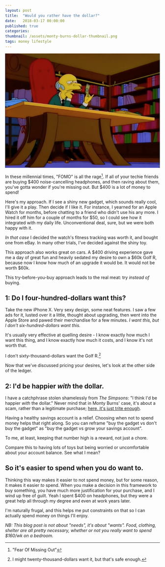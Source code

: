 ```yaml
---
layout: post
title:	"Would you rather have the dollar?"
date:	2018-03-17 00:00:00
published: true
categories:
thumbnail: /assets/monty-burns-dollar-thumbnail.png
tags: money lifestyle
---
```


![Screenshot of Monty Burns looking at a dollar bill.](/assets/monty-burns-dollar.png)

In these millennial times, "FOMO" is all the rage[^2]. If all of your techie friends are buying $400 noise-cancelling headphones, and then raving about them, you've gotta wonder if you're missing out. But $400 is a lot of money to spend!

[^2]: "Fear Of Missing Out"

Here's my approach. If I see a shiny new gadget, which sounds really cool, I'll give it a play. Then decide if I like it. For instance, I yearned for an Apple Watch for months, before chatting to a friend who didn't use his any more. I hired it off him for a couple of months for $50, so I could see how it integrated with my daily life. Unconventional deal, sure, but we were both happy with it.

_In that case_ I decided the watch's fitness tracking was worth it, and bought one from eBay. In many other trials, I've decided against the shiny toy.

This approach also works great on cars. A $400 driving experience gave me a day of great fun and heavily sedated my desire to own a $60k Golf R, because now I know how much of an upgrade it would be. It would not be worth $60k.

This try-before-you-buy approach leads to the real meat: try *instead of* buying.

## 1: Do I four-hundred-dollars want this?

Take the new iPhone X. Very sexy design, some neat features. I saw a few ads for it, lusted over it a little, thought about upgrading, then went into the Apple Store and pawed their merchandise for a few minutes. _I want this, but I don't six-hundred-dollars want this._

It's usually very effective at quelling desire - I know exactly how much I want this thing, and I know exactly how much it costs, and I know it's not worth that.

I don't sixty-thousand-dollars want the Golf R.[^1]

[^1]: I might twenty-thousand-dollars want it, but that's safe enough.

Now that we've discussed pricing your desires, let's look at the other side of the ledger.


## 2: I'd be happier _with_ the dollar.

I have a catchphrase stolen shamelessly from _The Simpsons_: "I think I'd be happier _with_ the dollar." Never mind that in Monty Burns' case, it's about a scam, rather than a legitimate purchase; [here, it's just trite enough](https://www.youtube.com/watch?v=BWwAk7XwoWY).

Having a healthy savings account is a relief. Choosing when not to spend money helps that right along. So you can reframe "buy the gadget vs don't buy the gadget" as "buy the gadget vs grow your savings account".

To me, at least, keeping that number high is a reward, not just a chore.

Compare this to having lots of toys but being worried or uncomfortable about your account balance. See what I mean?


## So it's easier to spend when you do want to.

Thinking this way makes it easier to not spend money, but for some reason, it makes it easier *to* spend. When you make a decision in this framework to buy something, you have much more justification for your purchase, and I wind up free of guilt. Yeah I spent $400 on headphones, but they were a great help all through my degree and even at work years later.

I'm naturally frugal, and this helps me put constraints on that so I can actually spend money on things I'll enjoy.


_NB: This blog post is not about "needs", it's about "wants". Food, clothing, shelter are all pretty necessary, whether or not you really want to spend $160/wk on a bedroom._
